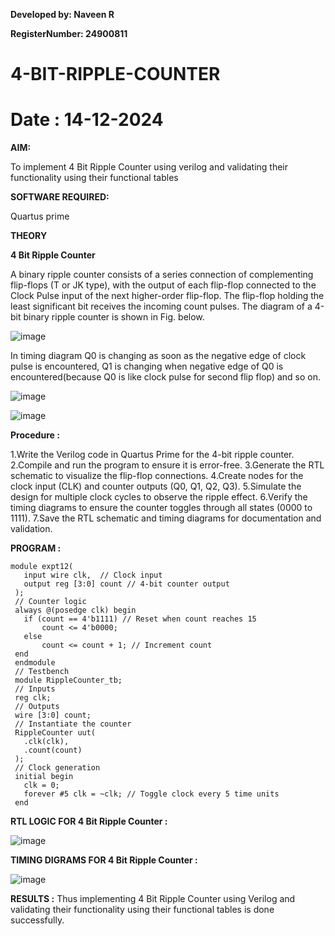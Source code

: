 
**Developed by: Naveen R**

**RegisterNumber: 24900811**

# 4-BIT-RIPPLE-COUNTER
# Date : 14-12-2024

**AIM:**

To implement  4 Bit Ripple Counter using verilog and validating their functionality using their functional tables

**SOFTWARE REQUIRED:**

Quartus prime

**THEORY**

**4 Bit Ripple Counter**

A binary ripple counter consists of a series connection of complementing flip-flops (T or JK type), with the output of each flip-flop connected to the Clock Pulse input of the next higher-order flip-flop. The flip-flop holding the least significant bit receives the incoming count pulses. The diagram of a 4-bit binary ripple counter is shown in Fig. below.

![image](https://github.com/naavaneetha/4-BIT-RIPPLE-COUNTER/assets/154305477/cb4b74d4-31ab-4359-95d0-d22e67daba13)

In timing diagram Q0 is changing as soon as the negative edge of clock pulse is encountered, Q1 is changing when negative edge of Q0 is encountered(because Q0 is like clock pulse for second flip flop) and so on.

![image](https://github.com/naavaneetha/4-BIT-RIPPLE-COUNTER/assets/154305477/a573a7d6-014e-4e54-93e6-e2ac9530960b)

![image](https://github.com/naavaneetha/4-BIT-RIPPLE-COUNTER/assets/154305477/85e1958a-2fc1-49bb-9a9f-d58ccbf3663c)

**Procedure :**

 1.Write the Verilog code in Quartus Prime for the 4-bit ripple counter.
 2.Compile and run the program to ensure it is error-free.
 3.Generate the RTL schematic to visualize the flip-flop connections.
 4.Create nodes for the clock input (CLK) and counter outputs (Q0, Q1, Q2, Q3).
 5.Simulate the design for multiple clock cycles to observe the ripple effect.
 6.Verify the timing diagrams to ensure the counter toggles through all states (0000 to
 1111).
 7.Save the RTL schematic and timing diagrams for documentation and validation.

**PROGRAM :**
```
module expt12(
   input wire clk,  // Clock input
   output reg [3:0] count // 4-bit counter output
 );
 // Counter logic
 always @(posedge clk) begin
   if (count == 4'b1111) // Reset when count reaches 15
       count <= 4'b0000;
   else
       count <= count + 1; // Increment count
 end
 endmodule
 // Testbench
 module RippleCounter_tb;
 // Inputs
 reg clk;
 // Outputs
 wire [3:0] count;
 // Instantiate the counter
 RippleCounter uut(
   .clk(clk),
   .count(count)
 );
 // Clock generation
 initial begin
   clk = 0;
   forever #5 clk = ~clk; // Toggle clock every 5 time units
 end
```

**RTL LOGIC FOR 4 Bit Ripple Counter :**

![image](https://github.com/user-attachments/assets/64e38449-3a35-4607-a43b-4f84b82d5c73)


**TIMING DIGRAMS FOR 4 Bit Ripple Counter :**

![image](https://github.com/user-attachments/assets/f9634bd1-c70c-4bb1-b5c3-dcf859109d07)


**RESULTS :**
Thus implementing 4 Bit Ripple Counter using Verilog and validating their functionality using their functional tables is done successfully.
